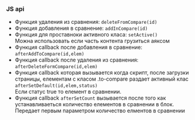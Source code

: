 ### JS api

* Функция удаления из сравнения: ```deleteFromCompare(id)```
* Функция добавления в сравнение: ```addInCompare(id)```
* Функция для проставноки активного класа: ```setActive()```   
  Mожна использовать если часть контента грузиться аяксом
* Функция callback после добавления в сравнение: ```afterAddToCompare(id,elem)```
* Функция callback после удаления из сравнения: ```afterDeleteFormCompare(id,elem)```
* Функция callback которая вызывается когда скрипт, после загрузки страницы, елементам с класом .to-compare раздает активный клас ```afterSetDefault(id,elem,status)```    
 Если статус true то елемент в сравнении.
* Функция callback ```afterSetCount``` вызывается после того как устанавливаеться количество елементов в сравнении в блок.
Передает первым параметром количество елментов в сравнении